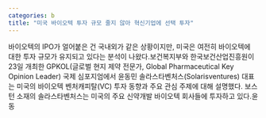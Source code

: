 ```yaml
---
categories: b
title: "미국 바이오텍 투자 규모 줄지 않아 혁신기업에 선택 투자"
---
```

바이오텍의 IPO가 얼어붙은 건 국내외가 같은 상황이지만, 미국은 여전히 바이오텍에 대한 투자 규모가 유지되고 있다는 분석이 나왔다.보건복지부와 한국보건산업진흥원이 23일 개최한 GPKOL(글로벌 현지 제약 전문가, Global Pharmaceutical Key Opinion Leader) 국제 심포지엄에서 윤동민 솔라스타벤처스(Solarisventures) 대표는 미국의 바이오텍 벤처캐피탈(VC) 투자 동향과 주요 관심 주제에 대해 설명했다. 보스턴 소재의 솔라스타벤처스는 미국의 주요 신약개발 바이오텍 회사들에 투자하고 있다.윤동